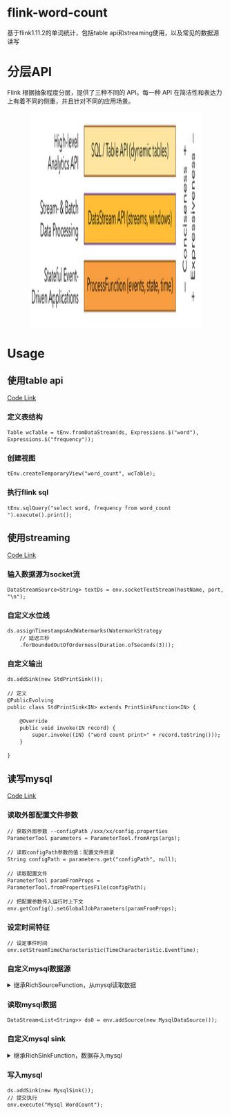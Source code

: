 # flink-word-count
基于flink1.11.2的单词统计，包括table api和streaming使用，以及常见的数据源读写

# 分层API
Flink 根据抽象程度分层，提供了三种不同的 API。每一种 API 在简洁性和表达力上有着不同的侧重，并且针对不同的应用场景。
<div align=center><img width="399" height="502" src="https://github.com/handsomestWei/flink-word-count/blob/main/design/flink-api.png" /></div>

# Usage

## 使用table api
[Code Link](https://github.com/handsomestWei/flink-word-count/blob/main/com/wjy/flink/wc/table/WordCount.java)
### 定义表结构
```
Table wcTable = tEnv.fromDataStream(ds, Expressions.$("word"), Expressions.$("frequency"));
```
### 创建视图
```
tEnv.createTemporaryView("word_count", wcTable);
```
### 执行flink sql
```
tEnv.sqlQuery("select word, frequency from word_count ").execute().print();
```

## 使用streaming
[Code Link](https://github.com/handsomestWei/flink-word-count/blob/main/com/wjy/flink/wc/streaming/WordCount.java)
### 输入数据源为socket流
```
DataStreamSource<String> textDs = env.socketTextStream(hostName, port, "\n");
```
### 自定义水位线
```
ds.assignTimestampsAndWatermarks(WatermarkStrategy
    // 延迟三秒
    .forBoundedOutOfOrderness(Duration.ofSeconds(3)));
```
### 自定义输出
```
ds.addSink(new StdPrintSink());

// 定义
@PublicEvolving
public class StdPrintSink<IN> extends PrintSinkFunction<IN> {

    @Override
    public void invoke(IN record) {
        super.invoke((IN) ("word count print>" + record.toString()));
    }

}
```

## 读写mysql
[Code Link](https://github.com/handsomestWei/flink-word-count/blob/main/com/wjy/flink/wc/streaming/WordCountV2.java)
### 读取外部配置文件参数
```
// 获取外部参数 --configPath /xxx/xx/config.properties
ParameterTool parameters = ParameterTool.fromArgs(args);

// 读取configPath参数的值：配置文件目录
String configPath = parameters.get("configPath", null);

// 读取配置文件
ParameterTool paramFromProps = ParameterTool.fromPropertiesFile(configPath);

// 把配置参数传入运行时上下文
env.getConfig().setGlobalJobParameters(paramFromProps);
```
### 设定时间特征
```
// 设定事件时间
env.setStreamTimeCharacteristic(TimeCharacteristic.EventTime);
```
### 自定义mysql数据源
<details>
<summary>继承RichSourceFunction，从mysql读取数据</summary>
<pre><code>
public class MysqlDataSource extends RichSourceFunction<List<String>> {
 
    @Override
    public void open(Configuration parameters) throws Exception {
        // 创建数据库连接
        // 从上下文获取配置参数
		String dbHost = parameters.getString("dbHost");
        ...
    }

    @Override
    public void run(SourceContext<List<String>> ctx)
            throws Exception {
        // 执行查询并获取结果
		...
        // 查询结果放入上下文，并添加时间戳和水位线
        ctx.collectWithTimestamp(textQueryList, System.currentTimeMillis());
        ctx.emitWatermark(new Watermark(System.currentTimeMillis()));
        textQueryList.clear();
    }
   
    @Override
    public void cancel() {
		// 关闭数据库连接
		...
    }

}
</code></pre>
</details>

### 读取mysql数据
```
DataStream<List<String>> ds0 = env.addSource(new MysqlDataSource());
```

### 自定义mysql sink
<details>
<summary>继承RichSinkFunction，数据存入mysql</summary>
<pre><code>
public class MysqlSink extends RichSinkFunction<Wc> {

    @Override
    public void open(Configuration parameters) throws Exception {
        // 创建数据库连接
		...
    }

    @Override
    public void close() throws Exception {
		// 关闭数据库连接
        ...
    }

    @Override
    public void invoke(Wc value, @SuppressWarnings("rawtypes") Context context) throws Exception {
		// 执行
        ps.setString(1, value.getWord());
        ps.setInt(2, value.getFrequency());
        ps.execute();
    }
}
</code></pre>
</details>

### 写入mysql
```
ds.addSink(new MysqlSink());
// 提交执行
env.execute("Mysql WordCount");
```
